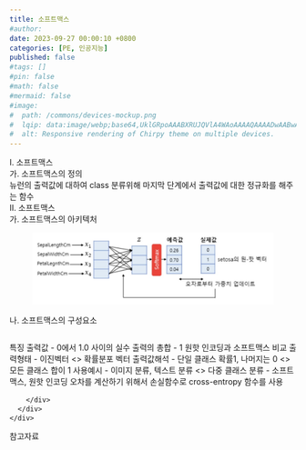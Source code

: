 ```yaml
---
title: 소프트맥스
#author: 
date: 2023-09-27 00:00:10 +0800
categories: [PE, 인공지능]
published: false
#tags: []
#pin: false
#math: false
#mermaid: false
#image:
#  path: /commons/devices-mockup.png
#  lqip: data:image/webp;base64,UklGRpoAAABXRUJQVlA4WAoAAAAQAAAADwAABwAAQUxQSDIAAAARL0AmbZurmr57yyIiqE8oiG0bejIYEQTgqiDA9vqnsUSI6H+oAERp2HZ65qP/VIAWAFZQOCBCAAAA8AEAnQEqEAAIAAVAfCWkAALp8sF8rgRgAP7o9FDvMCkMde9PK7euH5M1m6VWoDXf2FkP3BqV0ZYbO6NA/VFIAAAA
#  alt: Responsive rendering of Chirpy theme on multiple devices.
---
```


<div class="post-wrap">
  <div class="para">
    <div class="para-title">
      I. 소프트맥스
    </div>
    <div class="para-cntnt">
      <div class="para">
        <div class="para-title">
          가. 소프트맥스의 정의
        </div>
        <div class="para-cntnt">
            뉴런의 출력값에 대하여 class 분류위해 마지막 단계에서 출력값에 대한 정규화를 해주는 함수
        </div>
      </div>
    </div>
  </div>
  
  <div class="para">
    <div class="para-title">
      II. 소프트맥스
    </div>
    <div class="para-cntnt">
      <div class="para">
        <div class="para-title">
          가. 소프트맥스의 아키텍처
        </div>
        <div class="para-cntnt">
          <figure class="post-figure">
            <img src="/assets/img/posts/소프트맥스.png" alt="소프트맥스">
<!--            <figcaption>Source: Unveiling the Metaverse: Exploring Emerging Trends, Multifaceted Perspectives, and Future Challenges</figcaption>-->
          </figure>
        </div>
      </div>
      <div class="para">
        <div class="para-title">
          나. 소프트맥스의 구성요소
        </div>
        <div class="para-cntnt">
          <table class="post-table">
          </table>
          특징
  출력값 - 0에서 1.0 사이의 실수
  출력의 총합 - 1
원핫 인코딩과 소프트맥스 비교
  출력형태 - 이진벡터 &lt;&gt; 확률분포 벡터
  출력값해석 - 단일 클래스 확률1, 나머지는 0 &lt;&gt; 모든 클래스 합이 1
  사용예시 - 이미지 분류, 텍스트 분류 &lt;&gt; 다중 클래스 분류
- 소프트맥스, 원핫 인코딩 오차를 계산하기 위해서 손실함수로 cross-entropy 함수를 사용

        </div>
      </div>
    </div>
  </div>

  <div class="refr-wrap">
    <div class="refr-title">
        참고자료
    </div>
    <ol class="refr-list">
    <!--    <li>(나현식, 최대선) <a target="_blank" href="https://scienceon.kisti.re.kr/commons/util/originalView.do?cn=JAKO202225948430499&oCn=JAKO202225948430499&dbt=JAKO&journal=NJOU00291864">메타버스 보안 위협 요소 및 대응 방안 검토</a></li>-->
    <!--    <li>(M. Uddin, S. Manickam, H. Ullah, M. Obaidat and A. Dandoush) <a target="_blank" href="https://ieeexplore.ieee.org/abstract/document/10138386">Unveiling the Metaverse: Exploring Emerging Trends, Multifaceted Perspectives, and Future Challenges</a></li>-->
    </ol>
  </div>
</div>
